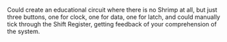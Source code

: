 Could create an educational circuit where there is no Shrimp at all, but just three buttons, one for clock, one for data, one for latch, and could manually tick through the Shift Register, getting feedback of your comprehension of the system.